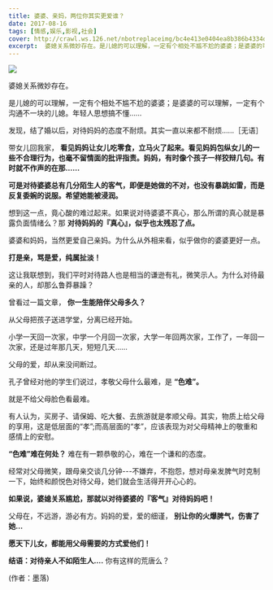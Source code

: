 ```yaml
---
title: 婆婆、亲妈，两位你其实更爱谁？
date: 2017-08-16
tags: [情感,娱乐,影视,社会]
cover: http://crawl.ws.126.net/nbotreplaceimg/bc4e413e0404ea8b386b4334d5ba150d/8179bcd6098ea92679687a11dee4a445.jpg
excerpt:  婆媳关系微妙存在。是儿媳的可以理解，一定有个相处不尴不尬的婆婆；是婆婆的可以理解，一定有个沟通不一块的儿媳。年轻人思想搞不懂……
---
```

![](http://crawl.ws.126.net/nbotreplaceimg/bc4e413e0404ea8b386b4334d5ba150d/8179bcd6098ea92679687a11dee4a445.jpg)  

婆媳关系微妙存在。

是儿媳的可以理解，一定有个相处不尴不尬的婆婆；是婆婆的可以理解，一定有个沟通不一块的儿媳。年轻人思想搞不懂……

发现，结了婚以后，对待妈妈的态度不耐烦。其实一直以来都不耐烦……［无语］

带女儿回我家，
**看见妈妈让女儿吃零食，立马火了起来。看见妈妈包纵女儿的一些不合理行为，也毫不留情面的批评指责。妈妈，有时像个孩子一样狡辩几句。有时就不作声的在那……**

**可是对待婆婆总有几分陌生人的客气，即便是她做的不对，也没有暴跳如雷，而是反复委婉的说服。希望她能被浸润。**

想到这一点，竟心酸的难过起来。如果说对待婆婆不真心，那么所谓的真心就是暴露负面情绪么？那 **对待妈妈的『真心』，似乎也太残忍了点。**

婆婆和妈妈，当然更爱自己亲妈。为什么从外相来看，似乎做你的婆婆更好一点。

**打是亲，骂是爱，纯属扯淡！**

这让我联想到，我们平时对待路人也是相当的谦逊有礼，微笑示人。为什么对待最亲的人，却那么鲁莽暴躁？

曾看过一篇文章， **你一生能陪伴父母多久？**

从父母把孩子送进学堂，分离已经开始。

小学一天回一次家，中学一个月回一次家，大学一年回两次家，工作了，一年回一次家，还是过年那几天，短短几天……

父母的爱，却从来没间断过。

孔子曾经对他的学生们说过，孝敬父母什么最难，是 **“色难”。**

就是不给父母脸色看最难。

有人认为，买房子、请保姆、吃大餐、去旅游就是孝顺父母。其实，物质上给父母的享用，这是低层面的“孝”;而高层面的“孝”，应该表现为对父母精神上的敬重和感情上的安慰。

**“色难”难在何处？** 难在有一颗恭敬的心，难在一个谦和的态度。

经常对父母微笑，跟母亲交谈几分钟---不嫌弃，不抱怨，想对母亲发脾气时克制一下，始终和颜悦色对待父母，她们就会生活得开开心心的。

**如果说，婆媳关系尴尬，那就以对待婆婆的『客气』对待妈妈吧！**

父母在，不远游，游必有方。妈妈的爱，爱的细谨， **别让你的火爆脾气，伤害了她…**

**愿天下儿女，都能用父母需要的方式爱他们！**

**结语：对待亲人不如陌生人....** 你有这样的荒唐么？

(作者：墨落)

